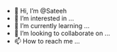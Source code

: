 - 👋 Hi, I’m @Sateeh
- 👀 I’m interested in ...
- 🌱 I’m currently learning ...
- 💞️ I’m looking to collaborate on ...
- 📫 How to reach me ...

<!---
Sateeh/Sateeh is a ✨ special ✨ repository because its `README.md` (this file) appears on your GitHub profile.
You can click the Preview link to take a look at your changes.
--->
